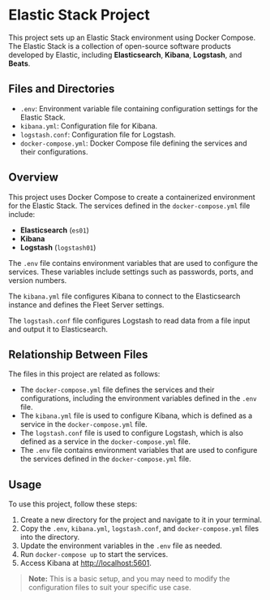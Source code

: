 # Elastic Stack Project

This project sets up an Elastic Stack environment using Docker Compose. The Elastic Stack is a collection of open-source software products developed by Elastic, including **Elasticsearch**, **Kibana**, **Logstash**, and **Beats**.

## Files and Directories

- `.env`: Environment variable file containing configuration settings for the Elastic Stack.
- `kibana.yml`: Configuration file for Kibana.
- `logstash.conf`: Configuration file for Logstash.
- `docker-compose.yml`: Docker Compose file defining the services and their configurations.

## Overview

This project uses Docker Compose to create a containerized environment for the Elastic Stack. The services defined in the `docker-compose.yml` file include:

- **Elasticsearch** (`es01`)
- **Kibana**
- **Logstash** (`logstash01`)

The `.env` file contains environment variables that are used to configure the services. These variables include settings such as passwords, ports, and version numbers.

The `kibana.yml` file configures Kibana to connect to the Elasticsearch instance and defines the Fleet Server settings.

The `logstash.conf` file configures Logstash to read data from a file input and output it to Elasticsearch.

## Relationship Between Files

The files in this project are related as follows:

- The `docker-compose.yml` file defines the services and their configurations, including the environment variables defined in the `.env` file.
- The `kibana.yml` file is used to configure Kibana, which is defined as a service in the `docker-compose.yml` file.
- The `logstash.conf` file is used to configure Logstash, which is also defined as a service in the `docker-compose.yml` file.
- The `.env` file contains environment variables that are used to configure the services defined in the `docker-compose.yml` file.

## Usage

To use this project, follow these steps:

1. Create a new directory for the project and navigate to it in your terminal.
2. Copy the `.env`, `kibana.yml`, `logstash.conf`, and `docker-compose.yml` files into the directory.
3. Update the environment variables in the `.env` file as needed.
4. Run `docker-compose up` to start the services.
5. Access Kibana at [http://localhost:5601](http://localhost:5601).

> **Note:** This is a basic setup, and you may need to modify the configuration files to suit your specific use case.